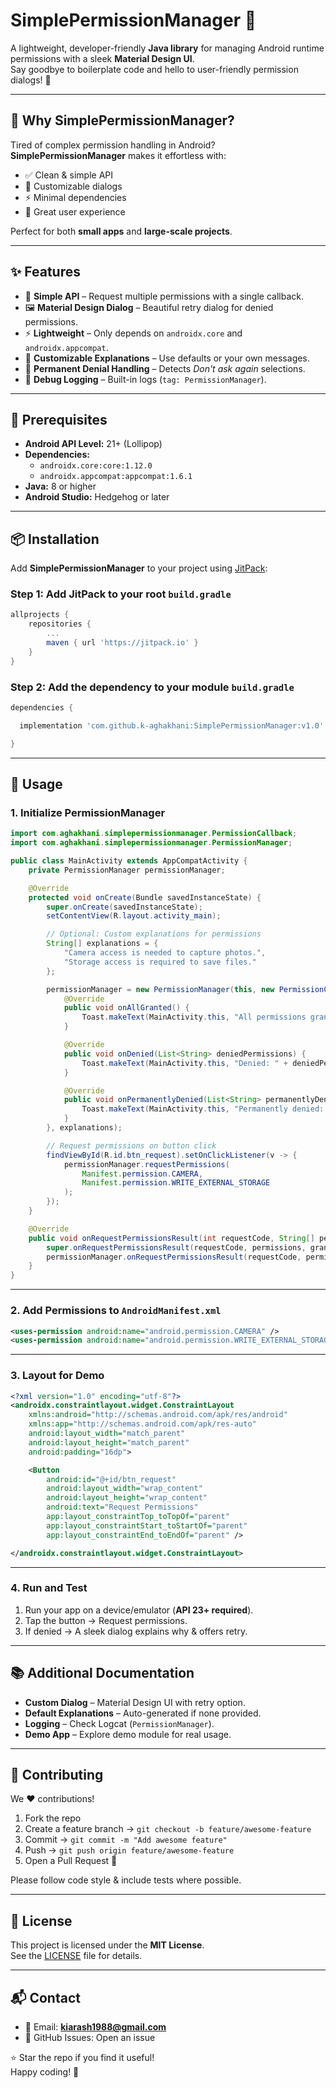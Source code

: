 # SimplePermissionManager 🚀

A lightweight, developer-friendly **Java library** for managing Android runtime permissions with a sleek **Material Design UI**.  
Say goodbye to boilerplate code and hello to user-friendly permission dialogs! 🎉

---

## 🌟 Why SimplePermissionManager?

Tired of complex permission handling in Android?  
**SimplePermissionManager** makes it effortless with:

- ✅ Clean & simple API  
- 🎨 Customizable dialogs  
- ⚡ Minimal dependencies  
- 📱 Great user experience  

Perfect for both **small apps** and **large-scale projects**.

---

## ✨ Features

- 🎯 **Simple API** – Request multiple permissions with a single callback.  
- 🖼️ **Material Design Dialog** – Beautiful retry dialog for denied permissions.  
- ⚡ **Lightweight** – Only depends on `androidx.core` and `androidx.appcompat`.  
- 📝 **Customizable Explanations** – Use defaults or your own messages.  
- 🚫 **Permanent Denial Handling** – Detects *Don't ask again* selections.  
- 📜 **Debug Logging** – Built-in logs (`tag: PermissionManager`).  

---

## 🔧 Prerequisites

- **Android API Level:** 21+ (Lollipop)  
- **Dependencies:**  
  - `androidx.core:core:1.12.0`  
  - `androidx.appcompat:appcompat:1.6.1`  
- **Java:** 8 or higher  
- **Android Studio:** Hedgehog or later  

---

## 📦 Installation

Add **SimplePermissionManager** to your project using [JitPack](https://jitpack.io):

### Step 1: Add JitPack to your root `build.gradle`
```gradle
allprojects {
    repositories {
        ...
        maven { url 'https://jitpack.io' }
    }
}
```

### Step 2: Add the dependency to your module `build.gradle`
```gradle
dependencies {

  implementation 'com.github.k-aghakhani:SimplePermissionManager:v1.0'

}
```

---

## 🚀 Usage

### 1. Initialize PermissionManager
```java
import com.aghakhani.simplepermissionmanager.PermissionCallback;
import com.aghakhani.simplepermissionmanager.PermissionManager;

public class MainActivity extends AppCompatActivity {
    private PermissionManager permissionManager;

    @Override
    protected void onCreate(Bundle savedInstanceState) {
        super.onCreate(savedInstanceState);
        setContentView(R.layout.activity_main);

        // Optional: Custom explanations for permissions
        String[] explanations = {
            "Camera access is needed to capture photos.",
            "Storage access is required to save files."
        };

        permissionManager = new PermissionManager(this, new PermissionCallback() {
            @Override
            public void onAllGranted() {
                Toast.makeText(MainActivity.this, "All permissions granted! 🎉", Toast.LENGTH_SHORT).show();
            }

            @Override
            public void onDenied(List<String> deniedPermissions) {
                Toast.makeText(MainActivity.this, "Denied: " + deniedPermissions, Toast.LENGTH_SHORT).show();
            }

            @Override
            public void onPermanentlyDenied(List<String> permanentlyDenied) {
                Toast.makeText(MainActivity.this, "Permanently denied: " + permanentlyDenied + ". Please enable in settings.", Toast.LENGTH_LONG).show();
            }
        }, explanations);

        // Request permissions on button click
        findViewById(R.id.btn_request).setOnClickListener(v -> {
            permissionManager.requestPermissions(
                Manifest.permission.CAMERA,
                Manifest.permission.WRITE_EXTERNAL_STORAGE
            );
        });
    }

    @Override
    public void onRequestPermissionsResult(int requestCode, String[] permissions, int[] grantResults) {
        super.onRequestPermissionsResult(requestCode, permissions, grantResults);
        permissionManager.onRequestPermissionsResult(requestCode, permissions, grantResults);
    }
}
```

---

### 2. Add Permissions to `AndroidManifest.xml`
```xml
<uses-permission android:name="android.permission.CAMERA" />
<uses-permission android:name="android.permission.WRITE_EXTERNAL_STORAGE" />
```

---

### 3. Layout for Demo
```xml
<?xml version="1.0" encoding="utf-8"?>
<androidx.constraintlayout.widget.ConstraintLayout
    xmlns:android="http://schemas.android.com/apk/res/android"
    xmlns:app="http://schemas.android.com/apk/res-auto"
    android:layout_width="match_parent"
    android:layout_height="match_parent"
    android:padding="16dp">

    <Button
        android:id="@+id/btn_request"
        android:layout_width="wrap_content"
        android:layout_height="wrap_content"
        android:text="Request Permissions"
        app:layout_constraintTop_toTopOf="parent"
        app:layout_constraintStart_toStartOf="parent"
        app:layout_constraintEnd_toEndOf="parent" />

</androidx.constraintlayout.widget.ConstraintLayout>
```

---

### 4. Run and Test

1. Run your app on a device/emulator (**API 23+ required**).  
2. Tap the button → Request permissions.  
3. If denied → A sleek dialog explains why & offers retry.  

---

## 📚 Additional Documentation

- **Custom Dialog** – Material Design UI with retry option.  
- **Default Explanations** – Auto-generated if none provided.  
- **Logging** – Check Logcat (`PermissionManager`).  
- **Demo App** – Explore demo module for real usage.  

---

## 🤝 Contributing

We ❤️ contributions!

1. Fork the repo  
2. Create a feature branch → `git checkout -b feature/awesome-feature`  
3. Commit → `git commit -m "Add awesome feature"`  
4. Push → `git push origin feature/awesome-feature`  
5. Open a Pull Request 🎉  

Please follow code style & include tests where possible.

---

## 📜 License

This project is licensed under the **MIT License**.  
See the [LICENSE](LICENSE) file for details.

---

## 📬 Contact

- 📧 Email: **kiarash1988@gmail.com**  
- 🐛 GitHub Issues: Open an issue  

⭐ Star the repo if you find it useful!  
Happy coding! 🚀


